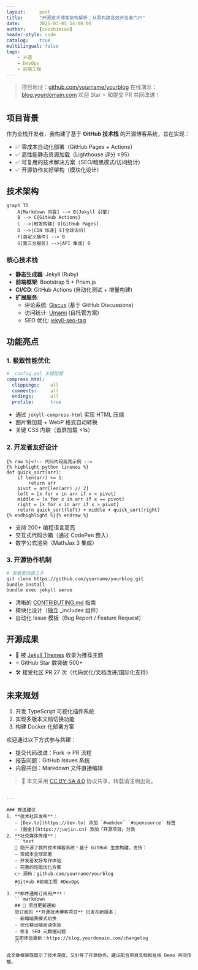 ```yaml
---
layout:     post
title:      "开源技术博客架构解析：从零构建高效开发者门户"
date:       2025-03-05 14:00:00 
author:     [cuishimiao]
header-style: code
catalog:    true
multilingual: false
tags:
    - 开源
    - DevOps
    - 前端工程
---
```


> 项目地址：[github.com/yourname/yourblog](https://github.com/yourname/yourblog)
> 在线演示：[blog.yourdomain.com](https://blog.yourdomain.com)
> 欢迎 Star ⭐️ 和提交 PR 共同改进！

## 项目背景
作为全栈开发者，我构建了基于 **GitHub 技术栈** 的开源博客系统，旨在实现：
- ✅ 零成本自动化部署（GitHub Pages + Actions）
- ✅ 高性能静态资源加载（Lighthouse 评分 ≥95）
- ✅ 可复用的技术解决方案（SEO/暗黑模式/访问统计）
- ✅ 开源协作友好架构（模块化设计）

## 技术架构
```mermaid
graph TD
    A[Markdown 内容] --> B(Jekyll 引擎)
    B --> C{GitHub Actions}
    C -->|触发构建| D[GitHub Pages]
    D -->|CDN 加速| E[全球访问]
    F[自定义插件] --> B
    G[第三方服务] -->|API 集成| D
```

### 核心技术栈
- **静态生成器**: Jekyll (Ruby) 
- **前端框架**: Bootstrap 5 + Prism.js 
- **CI/CD**: GitHub Actions (自动化测试 + 增量构建)
- **扩展服务**: 
  - 评论系统: [Giscus](https://giscus.app) (基于 GitHub Discussions)
  - 访问统计: [Umami](https://umami.is) (自托管方案)
  - SEO 优化: [jekyll-seo-tag](https://github.com/jekyll/jekyll-seo-tag)

## 功能亮点
### 1. 极致性能优化
```yaml
# _config.yml 关键配置
compress_html:
  clippings:    all
  comments:     all
  endings:      all
  profile:      true
```

- 通过 `jekyll-compress-html` 实现 HTML 压缩
- 图片懒加载 + WebP 格式自动转换
- 关键 CSS 内联（首屏加载 <1s）

### 2. 开发者友好设计
```liquid
{% raw %}<!-- 代码片段高亮示例 -->
{% highlight python linenos %}
def quick_sort(arr):
    if len(arr) <= 1:
        return arr
    pivot = arr[len(arr) // 2]
    left = [x for x in arr if x < pivot]
    middle = [x for x in arr if x == pivot]
    right = [x for x in arr if x > pivot]
    return quick_sort(left) + middle + quick_sort(right)
{% endhighlight %}{% endraw %}
```

- 支持 200+ 编程语言高亮
- 交互式代码沙箱（通过 CodePen 嵌入）
- 数学公式渲染（MathJax 3 集成）

### 3. 开源协作机制
```bash
# 贡献者快速上手
git clone https://github.com/yourname/yourblog.git
bundle install
bundle exec jekyll serve
```

- 清晰的 [CONTRIBUTING.md](https://github.com/yourname/yourblog/blob/main/CONTRIBUTING.md) 指南
- 模块化设计（独立 _includes 组件）
- 自动化 Issue 模板（Bug Report / Feature Request）

## 开源成果
- 🚀 被 [Jekyll Themes](http://jekyllthemes.org/) 收录为推荐主题
- ⭐️ GitHub Star 数突破 500+ 
- 🛠 接受社区 PR 27 次（代码优化/文档改进/国际化支持）

## 未来规划
1. 开发 TypeScript 可视化插件系统
2. 实现多版本文档切换功能
3. 构建 Docker 化部署方案

欢迎通过以下方式参与共建：
- 提交代码改进：Fork → PR 流程
- 报告问题：GitHub Issues 系统
- 内容共创：Markdown 文件直接编辑

> 📌 本文采用 [CC BY-SA 4.0](https://creativecommons.org/licenses/by-sa/4.0/) 协议共享，转载请注明出处。
````

---

### 推送建议
1. **技术社区发布**：
   - [Dev.to](https://dev.to) 添加 `#webdev` `#opensource` 标签
   - [掘金](https://juejin.cn) 添加「开源项目」分类
2. **社交媒体传播**：
   ```text
   🚀 刚开源了我的技术博客系统！基于 GitHub 生态构建，支持：
   - 零成本全球部署
   - 开发者友好写作体验
   - 完善的性能优化方案
   👉 源码：github.com/yourname/yourblog 
   #GitHub #前端工程 #DevOps
   ```
3. **邮件通知订阅用户**：
   ```markdown
   ## 📢 项目更新通知
   您订阅的 **开源技术博客项目** 已发布新版本：
   - 新增暗黑模式切换
   - 优化移动端阅读体验
   - 修复 SEO 元数据问题
   立即体验更新：https://blog.yourdomain.com/changelog
   ```

此文章框架既展示了技术深度，又引导了开源协作，建议配合项目文档和在线 Demo 共同传播。